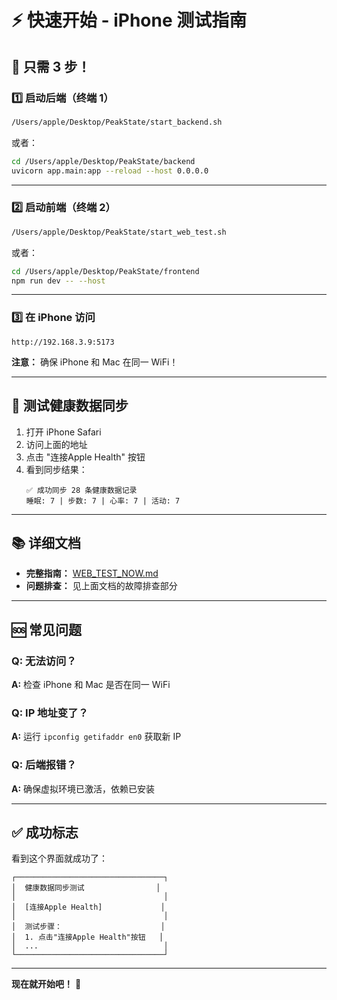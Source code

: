 # ⚡ 快速开始 - iPhone 测试指南

## 🚀 只需 3 步！

### 1️⃣ 启动后端（终端 1）

```bash
/Users/apple/Desktop/PeakState/start_backend.sh
```

或者：

```bash
cd /Users/apple/Desktop/PeakState/backend
uvicorn app.main:app --reload --host 0.0.0.0
```

---

### 2️⃣ 启动前端（终端 2）

```bash
/Users/apple/Desktop/PeakState/start_web_test.sh
```

或者：

```bash
cd /Users/apple/Desktop/PeakState/frontend
npm run dev -- --host
```

---

### 3️⃣ 在 iPhone 访问

```
http://192.168.3.9:5173
```

**注意：** 确保 iPhone 和 Mac 在同一 WiFi！

---

## 📱 测试健康数据同步

1. 打开 iPhone Safari
2. 访问上面的地址
3. 点击 "连接Apple Health" 按钮
4. 看到同步结果：
   ```
   ✅ 成功同步 28 条健康数据记录
   睡眠: 7 | 步数: 7 | 心率: 7 | 活动: 7
   ```

---

## 📚 详细文档

- **完整指南：** [WEB_TEST_NOW.md](WEB_TEST_NOW.md)
- **问题排查：** 见上面文档的故障排查部分

---

## 🆘 常见问题

### Q: 无法访问？
**A:** 检查 iPhone 和 Mac 是否在同一 WiFi

### Q: IP 地址变了？
**A:** 运行 `ipconfig getifaddr en0` 获取新 IP

### Q: 后端报错？
**A:** 确保虚拟环境已激活，依赖已安装

---

## ✅ 成功标志

看到这个界面就成功了：

```
┌─────────────────────────────────┐
│  健康数据同步测试                │
│                                 │
│  [连接Apple Health]             │
│                                 │
│  测试步骤：                      │
│  1. 点击"连接Apple Health"按钮   │
│  ...                            │
└─────────────────────────────────┘
```

---

**现在就开始吧！** 🎉
